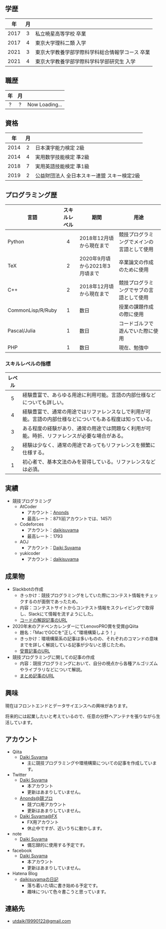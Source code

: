 ## 学歴

|年|月||
|:-:|:-:|---|
|2017|3|私立暁星高等学校 卒業|
|2017|4|東京大学理科二類 入学|
|2021|3|東京大学教養学部学際科学科総合情報学コース 卒業|
|2021|4|東京大学教養学部学際科学科学部研究生 入学|

## 職歴

|年|月||
|:-:|:-:|---|
|?|?|Now Loading...|

## 資格

|年|月||
|:-:|:-:|---|
|2014|2|日本漢字能力検定 2級|
|2014|4|実用数学技能検定 準2級|
|2018|7|実用英語技能検定 準1級|
|2019|2|公益財団法人 全日本スキー連盟 スキー検定2級|

## プログラミング歴

|言語|スキルレベル|期間|用途|
|---|:-:|---|---|
|Python|4|2018年12月頃から現在まで|競技プログラミングでメインの言語として使用|
|TeX|2|2020年9月頃から2021年3月頃まで|卒業論文の作成のために使用|
|C++|2|2018年12月頃から現在まで|競技プログラミングでサブの言語として使用|
|CommonLisp/R/Ruby|1|数日|授業の課題作成の際に使用|
|Pascal/Julia|1|数日|コードゴルフで遊んでいた際に使用|
|PHP|1|数日|現在、勉強中|

### スキルレベルの指標

|レベル||
|:-:|---|
|5|経験豊富で、あらゆる用途に利用可能。言語の内部仕様などについても詳しい。|
|4|経験豊富で、通常の用途ではリファレンスなしで利用が可能。言語の内部仕様などについてもある程度は知っている。|
|3|ある程度の経験があり、通常の用途では問題なく利用が可能。時折、リファレンスが必要な場合がある。|
|2|経験は少なく、通常の用途であってもリファレンスを頻繁に仕様する。|
|1|初心者で、基本文法のみを習得している。リファレンスなどは必須。|

## 実績

- 競技プログラミング
  - AtCoder
    - アカウント：[Anonds](https://atcoder.jp/users/Anonds)
    - 最高レート：871(前アカウントでは、1457)
  - Codeforces
    - アカウント：[daikisuyama](https://codeforces.com/profile/daikisuyama)
    - 最高レート：1793
  - AOJ
    - アカウント：[Daiki Suyama](https://judge.u-aizu.ac.jp/onlinejudge/user.jsp?id=daikisuyama)
  - yukicoder
    - アカウント：[daikisuyama](https://yukicoder.me/users/11092)

## 成果物

- Slackbotの作成
  - きっかけ：競技プログラミングをしていた際にコンテスト情報をチェックするのが面倒であったため。
  - 内容：コンテストサイトからコンテスト情報をスクレイピングで取得し、Slackにて情報を流すようにした。
  - [コードの解説記事のURL](https://qiita.com/DaikiSuyama/items/75cb81be7bad28a26a97)
- 2020年末のアドベンカレンダーにてLenovoPRO賞を受賞@Qiita
  - 題名：「MacでGCCを"正しく"環境構築しよう！」
  - きっかけ：環境構築系の記事は多いものの、それぞれのコマンドの意味までを詳しく解説している記事が少ないと感じたため。
  - [受賞記事のURL](https://qiita.com/DaikiSuyama/items/09f5aa399aad37783146)
- 競技プログラミングに関しての記事の作成
  - 内容：競技プログラミングにおいて、自分の視点から各種アルゴリズムやライブラリなどについて解説。
  - [まとめ記事のURL](https://qiita.com/DaikiSuyama/items/3ed7a7d11dcaac93540b)

## 興味

現在はフロントエンドとデータサイエンスへの興味があります。

将来的には起業したいと考えているので、任意の分野へアンテナを張りながら生活しています。

## アカウント

- Qiita
  - [Daiki Suyama](https://qiita.com/DaikiSuyama)
    - 主に競技プログラミングや環境構築についての記事を作成しています。
- Twitter
  - [Daiki Suyama](https://twitter.com/daiki_suyama)
    - 本アカウント
    - 更新はあまりしていません。
  - [Anonds@競プロ](https://twitter.com/Anonds3)
    - 競プロ用アカウント
    - 更新はあまりしていません。
  - [Daiki Suyama@FX](https://twitter.com/daikisuyama_FX)
    - FX用アカウント
    - 休止中ですが、近いうちに動かします。
- note
  - [Daiki Suyama](https://note.com/daikisuyama)
    - 備忘録的に使用する予定です。
- facebook
  - [Daiki Suyama](https://www.facebook.com/profile.php?id=100015783183112)
    - 本アカウント
    - 更新はあまりしていません。
- Hatena Blog
  - [daikisuyamaの日記](https://daikisuyama.hatenablog.com/)
    - 落ち着いた頃に書き始める予定です。
    - 趣味について色々書こうと思っています。

## 連絡先

- utdaiki19990122@gmail.com



